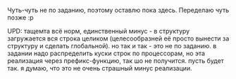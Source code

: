 Чуть-чуть не по заданию, поэтому оставлю пока здесь. Переделаю чуть позже :p

UPD: тащемта всё норм, единственный минус - в структуру загружается вся строка целиком (целесообразней её просто вынести за структуру и сделать глобальной). но так и так - это не по заданию. в задании надо распределить куски строк по процессорам, но эта реализация через префикс-функцию, так шо не получится. пусть будет так. я думаю, что это не очень страшный минус реализации.
